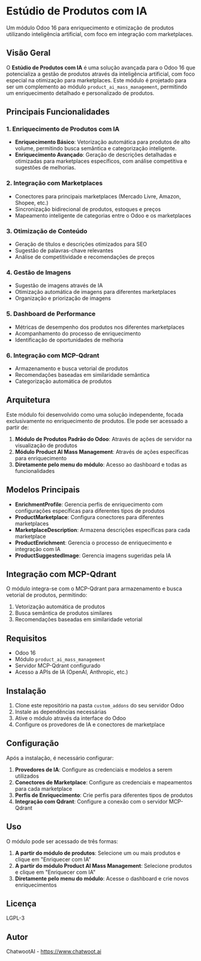 # Estúdio de Produtos com IA

Um módulo Odoo 16 para enriquecimento e otimização de produtos utilizando inteligência artificial, com foco em integração com marketplaces.

## Visão Geral

O **Estúdio de Produtos com IA** é uma solução avançada para o Odoo 16 que potencializa a gestão de produtos através da inteligência artificial, com foco especial na otimização para marketplaces. Este módulo é projetado para ser um complemento ao módulo `product_ai_mass_management`, permitindo um enriquecimento detalhado e personalizado de produtos.

## Principais Funcionalidades

### 1. Enriquecimento de Produtos com IA
- **Enriquecimento Básico**: Vetorização automática para produtos de alto volume, permitindo busca semântica e categorização inteligente.
- **Enriquecimento Avançado**: Geração de descrições detalhadas e otimizadas para marketplaces específicos, com análise competitiva e sugestões de melhorias.

### 2. Integração com Marketplaces
- Conectores para principais marketplaces (Mercado Livre, Amazon, Shopee, etc.)
- Sincronização bidirecional de produtos, estoques e preços
- Mapeamento inteligente de categorias entre o Odoo e os marketplaces

### 3. Otimização de Conteúdo
- Geração de títulos e descrições otimizados para SEO
- Sugestão de palavras-chave relevantes
- Análise de competitividade e recomendações de preços

### 4. Gestão de Imagens
- Sugestão de imagens através de IA
- Otimização automática de imagens para diferentes marketplaces
- Organização e priorização de imagens

### 5. Dashboard de Performance
- Métricas de desempenho dos produtos nos diferentes marketplaces
- Acompanhamento do processo de enriquecimento
- Identificação de oportunidades de melhoria

### 6. Integração com MCP-Qdrant
- Armazenamento e busca vetorial de produtos
- Recomendações baseadas em similaridade semântica
- Categorização automática de produtos

## Arquitetura

Este módulo foi desenvolvido como uma solução independente, focada exclusivamente no enriquecimento de produtos. Ele pode ser acessado a partir de:

1. **Módulo de Produtos Padrão do Odoo**: Através de ações de servidor na visualização de produtos
2. **Módulo Product AI Mass Management**: Através de ações específicas para enriquecimento
3. **Diretamente pelo menu do módulo**: Acesso ao dashboard e todas as funcionalidades

## Modelos Principais

- **EnrichmentProfile**: Gerencia perfis de enriquecimento com configurações específicas para diferentes tipos de produtos
- **ProductMarketplace**: Configura conectores para diferentes marketplaces
- **MarketplaceDescription**: Armazena descrições específicas para cada marketplace
- **ProductEnrichment**: Gerencia o processo de enriquecimento e integração com IA
- **ProductSuggestedImage**: Gerencia imagens sugeridas pela IA

## Integração com MCP-Qdrant

O módulo integra-se com o MCP-Qdrant para armazenamento e busca vetorial de produtos, permitindo:

1. Vetorização automática de produtos
2. Busca semântica de produtos similares
3. Recomendações baseadas em similaridade vetorial

## Requisitos

- Odoo 16
- Módulo `product_ai_mass_management`
- Servidor MCP-Qdrant configurado
- Acesso a APIs de IA (OpenAI, Anthropic, etc.)

## Instalação

1. Clone este repositório na pasta `custom_addons` do seu servidor Odoo
2. Instale as dependências necessárias
3. Ative o módulo através da interface do Odoo
4. Configure os provedores de IA e conectores de marketplace

## Configuração

Após a instalação, é necessário configurar:

1. **Provedores de IA**: Configure as credenciais e modelos a serem utilizados
2. **Conectores de Marketplace**: Configure as credenciais e mapeamentos para cada marketplace
3. **Perfis de Enriquecimento**: Crie perfis para diferentes tipos de produtos
4. **Integração com Qdrant**: Configure a conexão com o servidor MCP-Qdrant

## Uso

O módulo pode ser acessado de três formas:

1. **A partir do módulo de produtos**: Selecione um ou mais produtos e clique em "Enriquecer com IA"
2. **A partir do módulo Product AI Mass Management**: Selecione produtos e clique em "Enriquecer com IA"
3. **Diretamente pelo menu do módulo**: Acesse o dashboard e crie novos enriquecimentos

## Licença

LGPL-3

## Autor

ChatwootAI - https://www.chatwoot.ai
